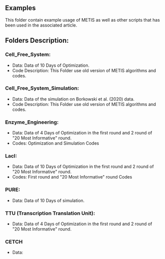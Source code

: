 ## Examples
This folder contain example usage of METIS as well as other scripts that has been used in the associated article.

## Folders Description:
### Cell_Free_System:
* Data: Data of 10 Days of Optimization.
* Code Description: This Folder use old version of METIS algorithms and codes.

### Cell_Free_System_Simulation:
* Data: Data of the simulation on Borkowski et al. (2020) data.
* Code Description: This Folder use old version of METIS algorithms and codes.

### Enzyme_Engineering:
* Data: Data of 4 Days of Optimization in the first round and 2 round of "20 Most Informative" round.
* Codes: Optimization and Simulation Codes 

### LacI:
* Data: Data of 10 Days of Optimization in the first round and 2 round of "20 Most Informative" round.
* Codes: First round and "20 Most Informative" round Codes 

### PURE:
* Data: Data of 10 Days of simulation.

### TTU (Transcription Translation Unit):
* Data: Data of 4 Days of Optimization in the first round and 2 round of "20 Most Informative" round.

### CETCH
* Data: